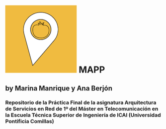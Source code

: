 # ![](https://raw.githubusercontent.com/marinamlr/MAPP/master/images/logo_s.png) MAPP
## by Marina Manrique y Ana Berjón
### Repositorio de la Práctica Final de la asignatura Arquitectura de Servicios en Red de 1º del Máster en Telecomunicación en la Escuela Técnica Superior de Ingeniería de ICAI (Universidad Pontificia Comillas)




